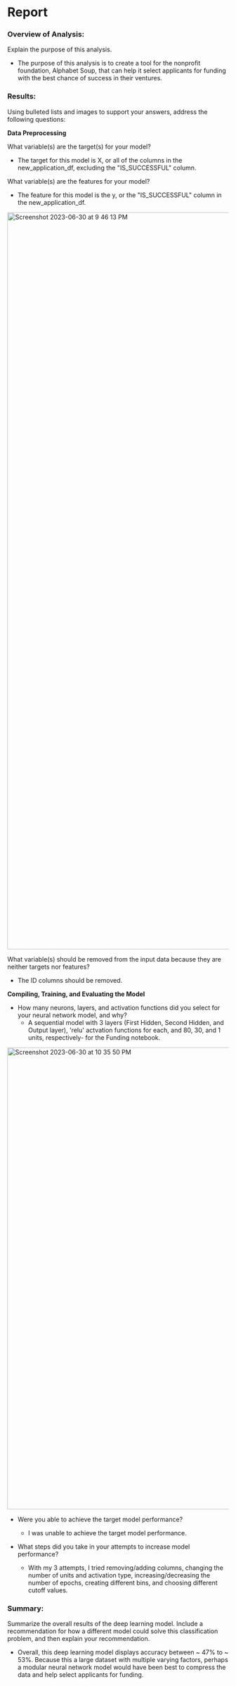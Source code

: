# Report
### Overview of Analysis: 
Explain the purpose of this analysis.

- The purpose of this analysis is to create a tool for the nonprofit foundation, Alphabet Soup, that can help it select applicants for funding with the best chance of success in their ventures. 

### Results: 
Using bulleted lists and images to support your answers, address the following questions:

**Data Preprocessing**

What variable(s) are the target(s) for your model?
- The target for this model is X, or all of the columns in the new_application_df, excluding the "IS_SUCCESSFUL" column.
  
What variable(s) are the features for your model?
- The feature for this model is the y, or the "IS_SUCCESSFUL" column in the new_application_df.
  
<img width="1675" alt="Screenshot 2023-06-30 at 9 46 13 PM" src="https://github.com/margaretkhendre/Nonprofit-Funding-vs-Deep-Learning-Challenge-/assets/121995835/23d633de-b256-43cd-8870-50b888274b3a">

What variable(s) should be removed from the input data because they are neither targets nor features?
- The ID columns should be removed.
  
**Compiling, Training, and Evaluating the Model**

- How many neurons, layers, and activation functions did you select for your neural network model, and why?
    - A sequential model with 3 layers (First Hidden, Second Hidden, and Output layer), 'relu' actvation functions for each, and 80, 30, and 1 units, respectively- for the Funding notebook.

<img width="1050" alt="Screenshot 2023-06-30 at 10 35 50 PM" src="https://github.com/margaretkhendre/Nonprofit-Funding-vs-Deep-Learning-Challenge-/assets/121995835/7e0fd653-9d2a-446a-8e3c-7b24db01805e">

- Were you able to achieve the target model performance?
    - I was unable to achieve the target model performance.
  
- What steps did you take in your attempts to increase model performance?
  - With my 3 attempts, I tried removing/adding columns, changing the number of units and activation type, increasing/decreasing the number of epochs, creating different bins, and choosing different cutoff values.
  
### Summary: 

Summarize the overall results of the deep learning model. Include a recommendation for how a different model could solve this classification problem, and then explain your recommendation.

- Overall, this deep learning model displays accuracy between ~ 47% to ~ 53%. Because this a large dataset with multiple varying factors, perhaps a modular neural network model would have been best to compress the data and help select applicants for funding.
